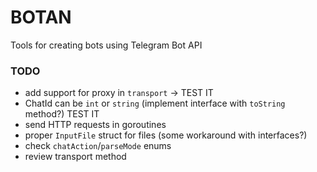 # BOTAN
Tools for creating bots using Telegram Bot API

### TODO

  - add support for proxy in `transport` -> TEST IT
  - ChatId can be `int` or `string` (implement interface with `toString` method?) TEST IT
  - send HTTP requests in goroutines
  - proper `InputFile` struct for files (some workaround with interfaces?)
  - check `chatAction`/`parseMode` enums
  - review transport method
